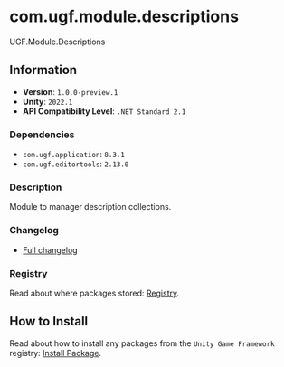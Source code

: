 # com.ugf.module.descriptions

UGF.Module.Descriptions

## Information

- **Version**: `1.0.0-preview.1`
- **Unity**: `2022.1`
- **API Compatibility Level**: `.NET Standard 2.1`

### Dependencies

- `com.ugf.application`: `8.3.1`
- `com.ugf.editortools`: `2.13.0`


### Description

Module to manager description collections.

### Changelog

- [Full changelog](changelog.md)

### Registry

Read about where packages stored: [Registry](https://github.com/unity-game-framework/organization/blob/main/docs/registry.md).

## How to Install

Read about how to install any packages from the `Unity Game Framework` registry: [Install Package](https://github.com/unity-game-framework/organization/blob/main/docs/install-packages.md).

